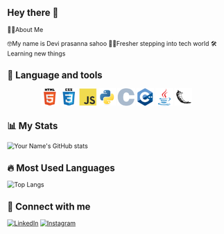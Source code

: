 ## Hey there 👋

👨‍💻About Me

🤓My name is Devi prasanna sahoo
🧑‍🎓Fresher stepping into tech world
🛠️Learning new things

## 🚀 Language and tools

<p align="center">
<img src="https://raw.githubusercontent.com/devicons/devicon/master/icons/html5/html5-original-wordmark.svg" alt="html5" width="40" height="40"/>
<img src="https://raw.githubusercontent.com/devicons/devicon/master/icons/css3/css3-original-wordmark.svg" alt="css3" width="40" height="40"/>
<img src="https://raw.githubusercontent.com/devicons/devicon/master/icons/javascript/javascript-original.svg" alt="javascript" width="40" height="40"/>
<img src="https://raw.githubusercontent.com/devicons/devicon/master/icons/python/python-original.svg" alt="python" width="40" height="40"/>
<img src="https://raw.githubusercontent.com/devicons/devicon/master/icons/c/c-original.svg" alt="c" width="40" height="40"/>
<img src="https://raw.githubusercontent.com/devicons/devicon/master/icons/cplusplus/cplusplus-original.svg" alt="cplusplus" width="40" height="40"/>
<img src="https://raw.githubusercontent.com/devicons/devicon/master/icons/java/java-original.svg" alt="java" width="40" height="40"/>
<img src="https://raw.githubusercontent.com/devicons/devicon/master/icons/flask/flask-original.svg" alt="flask" width="40" height="40"/>
</p>

## 📊 My Stats

![Your Name's GitHub stats](https://github-readme-stats.vercel.app/api?username=Devi-debug&show_icons=true&theme=radical)

## 🔥 Most Used Languages
![Top Langs](https://github-readme-stats.vercel.app/api/top-langs/?username=Devi-debugE&layout=compact&theme=radical)


## 🔗 Connect with me
[![LinkedIn](https://img.shields.io/badge/-LinkedIn-0077B5?logo=linkedin&logoColor=white)](https://linkedin.com/in/deviprasannasahoo)
[![Instagram](https://img.shields.io/badge/-Instagram-E4405F?logo=instagram&logoColor=white)](https://instagram.com/d3v1_prasanna)

<!--
**Devi-debug/Devi-debug** is a ✨ _special_ ✨ repository because its `README.md` (this file) appears on your GitHub profile.

Here are some ideas to get you started:

- 🔭 I’m currently working on ...
- 🌱 I’m currently learning ...
- 👯 I’m looking to collaborate on ...
- 🤔 I’m looking for help with ...
- 💬 Ask me about ...
- 📫 How to reach me: ...
- 😄 Pronouns: ...
- ⚡ Fun fact: ...
-->
